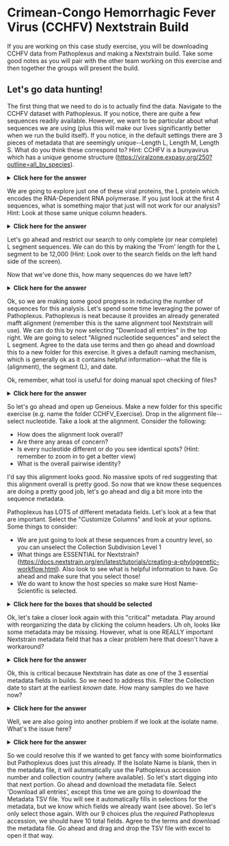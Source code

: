 # Crimean-Congo Hemorrhagic Fever Virus (CCHFV) Nextstrain Build

If you are working on this case study exercise, you will be downloading CCHFV data from Pathoplexus and making a Nextstrain build. Take some good notes as you will pair with the other team working on this exercise and then together the groups will present the build.

## Let's go data hunting!

The first thing that we need to do is to actually find the data. Navigate to the CCHFV dataset with Pathoplexus. If you notice, there are quite a few sequences readily available. However, we want to be particular about what sequences we are using (plus this will make our lives significantly better when we run the build itself). If you notice, in the default settings there are 3 pieces of metadata that are seemingly unique--Length L, Length M, Length S. What do you think these correspond to? Hint: CCHFV is a bunyavirus which has a unique genome structure (https://viralzone.expasy.org/250?outline=all_by_species).
<details>
  <summary><b>Click here for the answer</b></summary>
  Bunyavirus genomes are tripartite. They are composed of an L, M, and S genome (Large, Medium, Small)
</details>

We are going to explore just one of these viral proteins, the L protein which encodes the RNA-Dependent RNA polymerase. If you just look at the first 4 sequences, what is something major that just will not work for our analysis? Hint: Look at those same unique column headers.
<details>
  <summary><b>Click here for the answer</b></summary>
  The length of the L segment sequences vary drastically in size. Some are near complete while others are just fractions of the genome.
</details>

Let's go ahead and restrict our search to only complete (or near complete) L segment sequences. We can do this by making the 'From' length for the L segment to be 12,000 (Hint: Look over to the search fields on the left hand side of the screen).

Now that we've done this, how many sequences do we have left?

<details>
  <summary><b>Click here for the answer</b></summary>
  Only 318 sequences remain.
</details>

Ok, so we are making some good progress in reducing the number of sequences for this analysis. Let's spend some time leveraging the power of Pathoplexus. Pathoplexus is neat because it provides an already generated mafft alignment (remember this is the same alignment tool Nextstrain will use). We can do this by now selecting "Download all entries" in the top right. We are going to select "Aligned nucleotide sequences" and select the L segment. Agree to the data use terms and then go ahead and download this to a new folder for this exercise. It gives a default naming mechanism, which is generally ok as it contains helpful information--what the file is (alignment), the segment (L), and date. 

Ok, remember, what tool is useful for doing manual spot checking of files?
<details>
  <summary><b>Click here for the answer</b></summary>
  Geneious Prime
</details>

So let's go ahead and open up Geneious. Make a new folder for this specific exercise (e.g. name the folder CCHFV_Exercise). Drop in the alignment file--select nucleotide. Take a look at the alignment. Consider the following:

- How does the alignment look overall?
- Are there any areas of concern?
- Is every nucleotide different or do you see identical spots? (Hint: remember to zoom in to get a better view)
- What is the overall pairwise identity?

I'd say this alignment looks good. No massive spots of red suggesting that this alignment overall is pretty good. So now that we know these sequences are doing a pretty good job, let's go ahead and dig a bit more into the sequence metadata.

Pathoplexus has LOTS of different metadata fields. Let's look at a few that are important. Select the "Customize Columns" and look at your options. Some things to consider:

- We are just going to look at these sequences from a country level, so you can unselect the Collection Subdivision Level 1
- What things are ESSENTIAL for Nextstrain? (https://docs.nextstrain.org/en/latest/tutorials/creating-a-phylogenetic-workflow.html). Also look to see what is helpful information to have. Go ahead and make sure that you select those!
- We do want to know the host species so make sure Host Name-Scientific is selected.

<details>
  <summary><b>Click here for the boxes that should be selected</b></summary>
  
  - Length L
  
  - Author Affiliations
  
  - Author
  
  - Host Name-Scientific
  
  - Is Lab Host (This is to known if it was a cultured virus in the lab)
  
  - INSDC accesssion L
  
  - Collection Country
  
  - Collection Date
  
  - Isolate Name (this is the strain name)
</details>

Ok, let's take a closer look again with this "critical" metadata. Play around with reorganizing the data by clicking the column headers. Uh oh, looks like some metadata may be missing. However, what is one REALLY important Nextstrain metadata field that has a clear problem here that doesn't have a workaround?

<details>
  <summary><b>Click here for the answer</b></summary>
  The Collection Date field. Not all samples have a collection date recorded!
</details>

Ok, this is critical because Nextstrain has date as one of the 3 essential metadata fields in builds. So we need to address this. Filter the Collection date to start at the earliest *known* date. How many samples do we have now?

<details>
  <summary><b>Click here for the answer</b></summary>
  The earliest date is 1956. You can filter with the collection date on the search fields. We now have 302 sequences.
</details>

Well, we are also going into another problem if we look at the isolate name. What's the issue here?

<details>
  <summary><b>Click here for the answer</b></summary>
  Some of the strain names (Isolate Name) are blank. This is another key piece of information for Nextstrain.
</details>

So we could resolve this if we wanted to get fancy with some bioinformatics but Pathoplexus does just this already. If the Isolate Name is blank, then in the metadata file, it will automatically use the Pathoplexus accession number and collection country (where available). So let's start digging into that next portion. Go ahead and download the metadata file. Select 'Download all entries', except this time we are going to download the Metadata TSV file. You will see it automatically fills in selections for the metadata, but we know which fields we already want (see above). So let's only select those again. With our 9 choices plus the *required* Pathoplexus accession, we should have 10 total fields. Agree to the terms and download the metadata file. Go ahead and drag and drop the TSV file with excel to open it that way.





